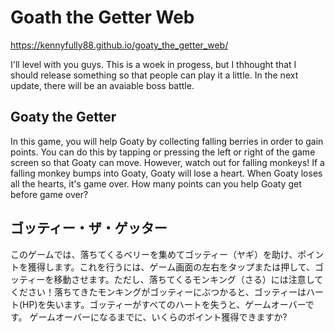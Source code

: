 # Goath the Getter Web
https://kennyfully88.github.io/goaty_the_getter_web/

I'll level with you guys. This is a woek in progess, but I thhought that I should release something so that people can play it a little.
In the next update, there will be an avaiable boss battle.

## Goaty the Getter

In this game, you will help Goaty by collecting falling berries in order to gain points. You can do this by tapping or pressing the left or right of the game screen so that Goaty can move. However, watch out for falling monkeys! If a falling monkey bumps into Goaty, Goaty will lose a heart. When Goaty loses all the hearts, it's game over. How many points can you help Goaty get before game over?

## ゴッティー・ザ・ゲッター

このゲームでは、落ちてくるベリーを集めてゴッティー（ヤギ）を助け、ポイントを獲得します。これを行うには、ゲーム画面の左右をタップまたは押して、ゴッティーを移動させます。ただし、落ちてくるモンキング（さる）には注意してください！落ちてきたモンキングがゴッティーにぶつかると、ゴッティーはハート(HP)を失います。ゴッティーがすべてのハートを失うと、ゲームオーバーです。 ゲームオーバーになるまでに、いくらのポイント獲得できますか?
